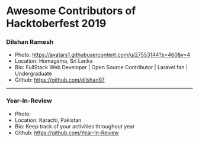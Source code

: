 # Awesome Contributors of Hacktoberfest 2019

### Dilshan Ramesh
- Photo: https://avatars1.githubusercontent.com/u/27553144?s=460&v=4
- Location: Homagama, Sri Lanka
- Bio: FullStack Web Developer | Open Source Contributor | Laravel fan | Undergraduate 
- Github: https://github.com/dilshan97

-----------

### Year-In-Review
- Photo: 
- Location: Karachi, Pakistan
- Bio: Keep track of your activities throughout year
- Github: https://github.com/Year-In-Review
